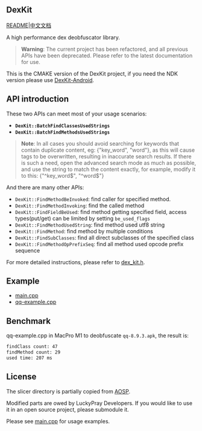  DexKit
--

[README](https://github.com/LuckyPray/DexKit/blob/master/README.md)|[中文文档](https://github.com/LuckyPray/DexKit/blob/master/README_zh.md)

A high performance dex deobfuscator library.

> **Warning**: The current project has been refactored, and all previous APIs have been deprecated. Please refer to the latest documentation for use.

This is the CMAKE version of the DexKit project, if you need the NDK version please use [DexKit-Android](https://github.com/LuckyPray/DexKit-Android).

## API introduction

These two APIs can meet most of your usage scenarios:

- **`DexKit::BatchFindClassesUsedStrings`**
- **`DexKit::BatchFindMethodsUsedStrings`**

> **Note**: In all cases you should avoid searching for keywords that contain duplicate content, eg: {"key_word", "word"}, as this will cause tags to be overwritten, resulting in inaccurate search results.
> If there is such a need, open the advanced search mode as much as possible, and use the string to match the content exactly, for example, modify it to this: {"^key_word$", "^word$"}

And there are many other APIs:

- `DexKit::FindMethodBeInvoked`: find caller for specified method.
- `DexKit::FindMethodInvoking`: find the called method
- `DexKit::FindFieldBeUsed`: find method getting specified field, access types(put/get) can be limited by setting `be_used_flags`
- `DexKit::FindMethodUsedString`: find method used utf8 string
- `DexKit::FindMethod`: find method by multiple conditions
- `DexKit::FindSubClasses`: find all direct subclasses of the specified class
- `DexKit::FindMethodOpPrefixSeq`:  find all method used opcode prefix sequence

For more detailed instructions, please refer to [dex_kit.h](https://github.com/LuckyPray/DexKit/blob/master/include/dex_kit.h).

## Example

- [main.cpp](https://github.com/LuckyPray/DexKit/blob/master/main.cpp)
- [qq-example.cpp](https://github.com/LuckyPray/DexKit/blob/master/qq-example.cpp)

## Benchmark

qq-example.cpp in MacPro M1 to deobfuscate `qq-8.9.3.apk`, the result is:

```txt
findClass count: 47
findMethod count: 29
used time: 207 ms
```

## License

The slicer directory is partially copied from [AOSP](https://cs.android.com/android/platform/superproject/+/master:frameworks/base/startop/view_compiler).

Modified parts are owed by LuckyPray Developers. If you would like to use it in an open source project, please submodule it.

Please see [main.cpp](https://github.com/LuckyPray/DexKit/blob/master/main.cpp) for usage examples.
